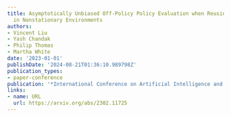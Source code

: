 ```yaml
---
title: Asymptotically Unbiased Off-Policy Policy Evaluation when Reusing Old Data
  in Nonstationary Environments
authors:
- Vincent Liu
- Yash Chandak
- Philip Thomas
- Martha White
date: '2023-01-01'
publishDate: '2024-08-21T01:36:10.989798Z'
publication_types:
- paper-conference
publication: '*International Conference on Artificial Intelligence and Statistics*'
links:
- name: URL
  url: https://arxiv.org/abs/2302.11725
---
```

